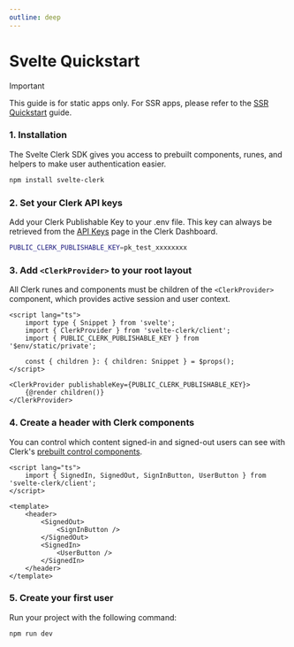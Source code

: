 ```yaml
---
outline: deep
---
```


# Svelte Quickstart

> [!IMPORTANT]
> This guide is for static apps only. For SSR apps, please refer to the [SSR Quickstart](/ssr/quickstart) guide.

### 1. Installation

The Svelte Clerk SDK gives you access to prebuilt components, runes, and helpers to make user authentication easier.

```sh
npm install svelte-clerk
```

### 2. Set your Clerk API keys

Add your Clerk Publishable Key to your .env file. This key can always be retrieved from the [API Keys](https://dashboard.clerk.com/last-active?path=api-keys) page in the Clerk Dashboard.

```sh
PUBLIC_CLERK_PUBLISHABLE_KEY=pk_test_xxxxxxxx
```

### 3. Add `<ClerkProvider>` to your root layout

All Clerk runes and components must be children of the `<ClerkProvider>` component, which provides active session and user context.

```svelte
<script lang="ts">
	import type { Snippet } from 'svelte';
	import { ClerkProvider } from 'svelte-clerk/client';
	import { PUBLIC_CLERK_PUBLISHABLE_KEY } from '$env/static/private';

	const { children }: { children: Snippet } = $props();
</script>

<ClerkProvider publishableKey={PUBLIC_CLERK_PUBLISHABLE_KEY}>
	{@render children()}
</ClerkProvider>
```

### 4. Create a header with Clerk components

You can control which content signed-in and signed-out users can see with Clerk's [prebuilt control components](https://clerk.com/docs/components/overview#control-components).

```svelte
<script lang="ts">
	import { SignedIn, SignedOut, SignInButton, UserButton } from 'svelte-clerk/client';
</script>

<template>
	<header>
		<SignedOut>
			<SignInButton />
		</SignedOut>
		<SignedIn>
			<UserButton />
		</SignedIn>
	</header>
</template>
```

### 5. Create your first user

Run your project with the following command:

```sh
npm run dev
```
